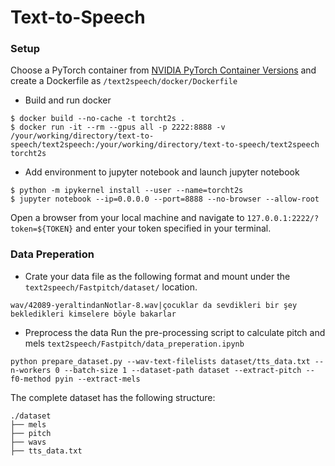 # Text-to-Speech

### Setup

Choose a PyTorch container from [NVIDIA PyTorch Container Versions](https://docs.nvidia.com/deeplearning/frameworks/pytorch-release-notes/rel-22-11.html#rel-22-11) and create a Dockerfile as `/text2speech/docker/Dockerfile` 

- Build and run docker
```
$ docker build --no-cache -t torcht2s .
$ docker run -it --rm --gpus all -p 2222:8888 -v /your/working/directory/text-to-speech/text2speech:/your/working/directory/text-to-speech/text2speech torcht2s
```
- Add environment to jupyter notebook and launch jupyter notebook 
```
$ python -m ipykernel install --user --name=torcht2s
$ jupyter notebook --ip=0.0.0.0 --port=8888 --no-browser --allow-root
```
Open a browser from your local machine and navigate to `127.0.0.1:2222/?token=${TOKEN}` and enter your token specified in your terminal.

### Data Preperation

- Crate your data file as the following format and mount under the `text2speech/Fastpitch/dataset/` location.  
```
wav/42089-yeraltindanNotlar-8.wav|çocuklar da sevdikleri bir şey bekledikleri kimselere böyle bakarlar
```
- Preprocess the data
Run the pre-processing script to calculate pitch and mels `text2speech/Fastpitch/data_preperation.ipynb`
```
python prepare_dataset.py --wav-text-filelists dataset/tts_data.txt --n-workers 0 --batch-size 1 --dataset-path dataset --extract-pitch --f0-method pyin --extract-mels
```
The complete dataset has the following structure:
```
./dataset
├── mels
├── pitch
├── wavs
├── tts_data.txt
```










